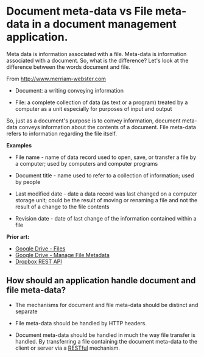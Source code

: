 # Document meta-data vs File meta-data in a document management application.

Meta data is information associated with a file.  Meta-data is information associated with a document.  So, what is the difference?  Let's look at the difference between the words document and file.

From http://www.merriam-webster.com

* Document:  a writing conveying information

* File: a complete collection of data (as text or a program) treated by a computer as a unit especially for purposes of input and output

So, just as a document's purpose is to convey information, document meta-data conveys information about the contents of a document.  File meta-data refers to information regarding the file itself.

**Examples**

* File name - name of data record used to open, save, or transfer a file by a computer; used by computers and computer programs
* Document title - name used to refer to a collection of information; used by people


* Last modified date - date a data record was last changed on a computer storage unit; could be the result of moving or renaming a file and not the result of a change to the file contents
* Revision date - date of last change of the information contained within a file



**Prior art:**

* [Google Drive - Files](https://developers.google.com/drive/v2/reference/files)
* [Google Drive - Manage File Metadata](https://developers.google.com/drive/v2/reference/files)
* [Dropbox REST API](https://www.dropbox.com/developers/core/api#metadata)

## How should an application handle document and file meta-data?

* The mechanisms for document and file meta-data should be distinct and separate

* File meta-data should be handled by HTTP headers.

* Document meta-data should be handled in much the way file transfer is handled.  By transferring a file containing the document meta-data to the client or server via a [RESTful](http://www.ics.uci.edu/~fielding/pubs/dissertation/rest_arch_style.htm) mechanism.

 
  







